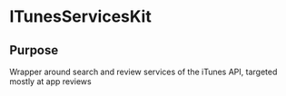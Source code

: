 # ITunesServicesKit

## Purpose

Wrapper around search and review services of the iTunes API, targeted mostly at app reviews
